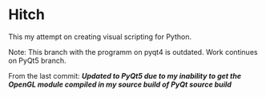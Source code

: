 # Hitch 
This my attempt on creating visual scripting for Python.
 
 Note: This branch with the programm on pyqt4 is outdated. Work continues on PyQt5 branch.  
 
 From the last commit:
 ***Updated to PyQt5 due to my inability to get the OpenGL module compiled in my source build of PyQt source build***
